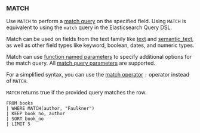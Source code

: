 <!--
This is generated by ESQL’s AbstractFunctionTestCase. Do no edit it. See ../README.md for how to regenerate it.
-->

### MATCH
Use `MATCH` to perform a [match query](https://www.elastic.co/docs/reference/elasticsearch/query-languages/query-dsl/query-dsl-match-query) on the specified field.
Using `MATCH` is equivalent to using the `match` query in the Elasticsearch Query DSL.

Match can be used on fields from the text family like [text](https://www.elastic.co/docs/reference/elasticsearch/elasticsearch/mapping-reference/text) and [semantic_text](https://www.elastic.co/docs/reference/elasticsearch/elasticsearch/mapping-reference/semantic-text),
as well as other field types like keyword, boolean, dates, and numeric types.

Match can use [function named parameters](https://www.elastic.co/docs/reference/elasticsearch/query-languages/esql/esql-syntax#esql-function-named-params) to specify additional options for the match query.
All [match query parameters](https://www.elastic.co/docs/reference/elasticsearch/query-languages/query-dsl/query-dsl-match-query#match-field-params) are supported.

For a simplified syntax, you can use the [match operator](https://www.elastic.co/docs/reference/elasticsearch/query-languages/esql/esql-functions-operators#esql-search-operators) `:` operator instead of `MATCH`.

`MATCH` returns true if the provided query matches the row.

```
FROM books
| WHERE MATCH(author, "Faulkner")
| KEEP book_no, author
| SORT book_no
| LIMIT 5
```
